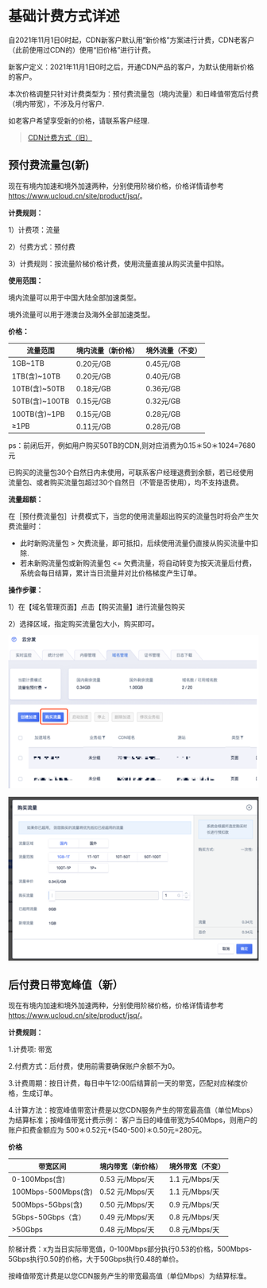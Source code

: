 # 基础计费方式详述

自2021年11月1日0时起，CDN新客户默认用“新价格”方案进行计费，CDN老客户（此前使用过CDN的）使用“旧价格”进行计费。

新客户定义：2021年11月1日0时之后，开通CDN产品的客户，为默认使用新价格的客户。

本次价格调整只针对计费类型为：预付费流量包（境内流量）和日峰值带宽后付费 （境内带宽），不涉及月付客户.

如老客户希望享受新的价格，请联系客户经理.

>[CDN计费方式（旧）](/ucdn/charge_old)


## 预付费流量包(新)

现在有境内加速和境外加速两种，分别使用阶梯价格，价格详情请参考
<https://www.ucloud.cn/site/product/jsq/>。


**计费规则：**

1）计费项：流量

2）付费方式：预付费

3）计费规则：按流量阶梯价格计费，使用流量直接从购买流量中扣除。

**使用范围：**

境内流量可以用于中国大陆全部加速类型。

境外流量可以用于港澳台及海外全部加速类型。

**价格：**

| 流量范围        | 境内流量（新价格）     | 境外流量（不变）     |
| ----------- | -------- | -------- |
| 1GB~1TB    | 0.20元/GB | 0.45元/GB |
| 1TB(含)~10TB   | 0.20元/GB | 0.40元/GB |
| 10TB(含)~50TB  | 0.18元/GB | 0.36元/GB |
| 50TB(含)~100TB | 0.15元/GB | 0.32元/GB |
| 100TB(含)~1PB  | 0.15元/GB | 0.28元/GB |
| ≥1PB       | 0.11元/GB | 0.28元/GB |

ps：前闭后开，例如用户购买50TB的CDN,则对应消费为0.15＊50＊1024=7680元

已购买的流量包30个自然日内未使用，可联系客户经理退费到余额，若已经使用流量包、或者购买流量包超过30个自然日（不管是否使用），均不支持退费。

**流量超额：**

在［预付费流量包］计费模式下，当您的使用流量超出购买的流量包时将会产生欠费流量时：

* 此时新购流量包 > 欠费流量，即可抵扣，后续使用流量仍直接从购买流量中扣除.
* 若未新购流量包或新购流量包 <= 欠费流量，将自动转变为按天流量后付费，系统会每日结算，累计当日流量并对比价格梯度产生订单。

**操作步骤：**

1）在【域名管理页面】点击【购买流量】进行流量包购买

2）选择区域，指定购买流量包大小，购买即可。

![image-20191205143425666](../images/image-20191205143425666.png)

![image-20191205143522909](../images/image-20191205143522909.png)



## 后付费日带宽峰值（新）

现在有境内加速和境外加速两种，分别使用阶梯价格，价格详情请参考
<https://www.ucloud.cn/site/product/jsq/>。

**计费规则：**

1.计费项: 带宽

2.付费方式：后付费，使用前需要确保账户余额不为0。

3.计费周期：按日计费，每日中午12:00后结算前一天的带宽，匹配对应梯度价格，生成订单。

4.计算方法：按宽峰值带宽计费是以您CDN服务产生的带宽最高值（单位Mbps）为结算标准；按峰值带宽计费示例：
客户当日的峰值带宽为540Mbps，则用户的账户扣费金额应为
500＊0.52元+(540-500)＊0.50元=280元。

**价格**

| 带宽区间     |    境内带宽（新价格） | 境外带宽（不变）|     
| ------------- | ------------ | ------------ |       
| 0-100Mbps(含) | 0.53 元/Mbps/天         | 1.1 元/Mbps/天         |
|100Mbps-500Mbps(含)| 0.52 元/Mbps/天     | 1.1 元/Mbps/天         |
| 500Mbps-5Gbps(含) | 0.50 元/Mbps/天       | 0.9 元/Mbps/天         |
| 5Gbps-50Gbps（含）| 0.49 元/Mbps/天         | 0.8 元/Mbps/天         |
|  >50Gbps    |0.48 元/Mbps/天           |  0.8 元/Mbps/天        |


阶梯计费：x为当日实际带宽值，0-100Mbps部分执行0.53的价格，500Mbps-5Gbps执行0.50的价格，大于50Gbps执行0.48的单价。

按峰值带宽计费是以您CDN服务产生的带宽最高值（单位Mbps）为结算标准。


